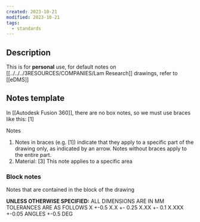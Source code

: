 ```yaml
---
created: 2023-10-21
modified: 2023-10-21
tags:
  - standards
---
```

## Description 
This is for **personal** use, for default notes on [[../../../3RESOURCES/COMPANIES/Lam Research]] drawings, refer to [[eDMS]]

## Notes template
In [[Autodesk Fusion 360]], there are no box notes, so we must use braces like this: [1]

Notes
1. Notes in braces (e.g. [1]) indicate that they apply to a specific part of the drawing only, as indicated by an arrow. Notes without braces apply to the entire part. 
2. Material: 
[3] This note applies to a specific area

### Block notes 
Notes that are contained in the block of the drawing 

**UNLESS OTHERWISE SPECIFIED:**
ALL DIMENSIONS ARE IN MM
TOLERANCES ARE AS FOLLOWS
X +-0.5
X.X +- 0.25
X.XX +- 0.1
X.XXX +-0.05
ANGLES +-0.5 DEG